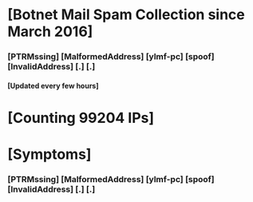 # [Botnet Mail Spam Collection since March 2016]
### [PTRMssing] [MalformedAddress] [ylmf-pc] [spoof] [InvalidAddress] [.] [.]
#### [Updated every few hours]

# [Counting 99204 IPs]

# [Symptoms] 
###   [PTRMssing] [MalformedAddress] [ylmf-pc] [spoof] [InvalidAddress] [.] [.]
